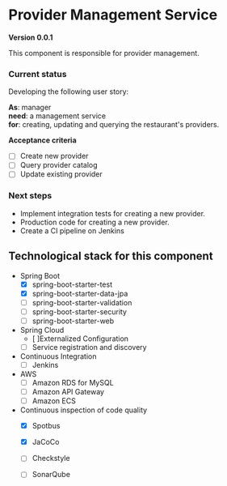# Provider Management Service
**Version 0.0.1**

This component is responsible for provider management.

### Current status
Developing the following user story:

**As**: manager  
**need**: a management service  
**for**: creating, updating and querying the restaurant's providers.

**Acceptance criteria**
- [ ]  Create new provider
- [ ]  Query provider catalog
- [ ]  Update existing provider

### Next steps  

- Implement integration tests for creating a new provider.
- Production code for creating a new provider.
- Create a CI pipeline on Jenkins


## Technological stack for this component
- Spring Boot
    - [x]  spring-boot-starter-test
    - [x]  spring-boot-starter-data-jpa
    - [ ]  spring-boot-starter-validation
    - [ ]  spring-boot-starter-security
    - [ ]  spring-boot-starter-web
- Spring Cloud
    - [ ]Externalized Configuration
    - [ ] Service registration and discovery
- Continuous Integration
    - [ ] Jenkins
- AWS
    - [ ] Amazon RDS for MySQL
    - [ ] Amazon API Gateway
    - [ ] Amazon ECS
- Continuous inspection of code quality
    - [x] Spotbus
    - [x] JaCoCo
    - [ ] Checkstyle
    - [ ] SonarQube


